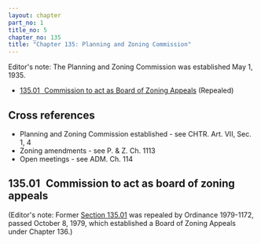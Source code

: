 ```yaml
---
layout: chapter
part_no: 1
title_no: 5
chapter_no: 135
title: "Chapter 135: Planning and Zoning Commission"
---
```


Editor's note: The Planning and Zoning Commission was established May 1,
1935.

* [135.01   Commission to act as Board of Zoning Appeals](#13501-commission-to-act-as-board-of-zoning-appeals) (Repealed)

## Cross references

* Planning and Zoning Commission established - see CHTR. Art. VII, Sec. 1, 4
* Zoning amendments - see P. & Z. Ch. 1113
* Open meetings - see ADM. Ch. 114

## 135.01   Commission to act as board of zoning appeals

(Editor's note: Former [Section 135.01][CF Section 135.01] was repealed by
Ordinance 1979-1172, passed October 8, 1979, which established a Board of Zoning
Appeals under Chapter 136.)

[CF Section 135.01]:</chapters/chapter-135-planning-and-zoning-commission/#13501-commission-to-act-as-board-of-zoning-appeals>

